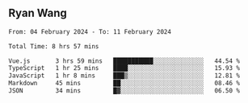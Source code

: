 ## Ryan Wang

<!--START_SECTION:waka-->

```txt
From: 04 February 2024 - To: 11 February 2024

Total Time: 8 hrs 57 mins

Vue.js       3 hrs 59 mins   ███████████░░░░░░░░░░░░░░   44.54 %
TypeScript   1 hr 25 mins    ████░░░░░░░░░░░░░░░░░░░░░   15.93 %
JavaScript   1 hr 8 mins     ███▒░░░░░░░░░░░░░░░░░░░░░   12.81 %
Markdown     45 mins         ██░░░░░░░░░░░░░░░░░░░░░░░   08.46 %
JSON         34 mins         █▓░░░░░░░░░░░░░░░░░░░░░░░   06.50 %
```

<!--END_SECTION:waka-->
